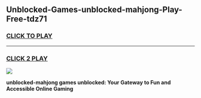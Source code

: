 
## Unblocked-Games-unblocked-mahjong-Play-Free-tdz71
<h3>
<a href="https://premium76.site?title=unblocked-mahjong&ref=18A1">CLICK TO PLAY</a></h3>
<hr>

<h3>
<a href="https://premium76.site?title=unblocked-mahjong&ref=18A1">CLICK 2 PLAY</a>
  
</h3>

<a href="https://premium76.site?title=unblocked-mahjong&ref=18A1"><img src="https://clearcache.store/games.png"></a>


**unblocked-mahjong games unblocked: Your Gateway to Fun and Accessible Online Gaming**
